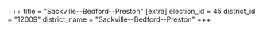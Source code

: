 +++
title = "Sackville--Bedford--Preston"
[extra]
election_id = 45
district_id = "12009"
district_name = "Sackville--Bedford--Preston"
+++
